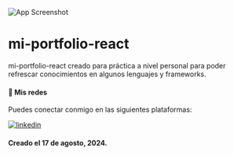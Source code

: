 ![App Screenshot](https://via.placeholder.com/468x200?text=App+Screenshot+Here)

# mi-portfolio-react

mi-portfolio-react creado para práctica a nivel personal para poder refrescar conocimientos en algunos lenguajes y frameworks.

#### 📲 Mis redes
Puedes conectar conmigo en las siguientes plataformas:

[![linkedin](https://img.shields.io/badge/linkedin-0A66C2?style=for-the-badge&logo=linkedin&logoColor=white)](https://www.linkedin.com/in/brayan-vicente-11a690293/)

#### Creado el 17 de agosto, 2024.